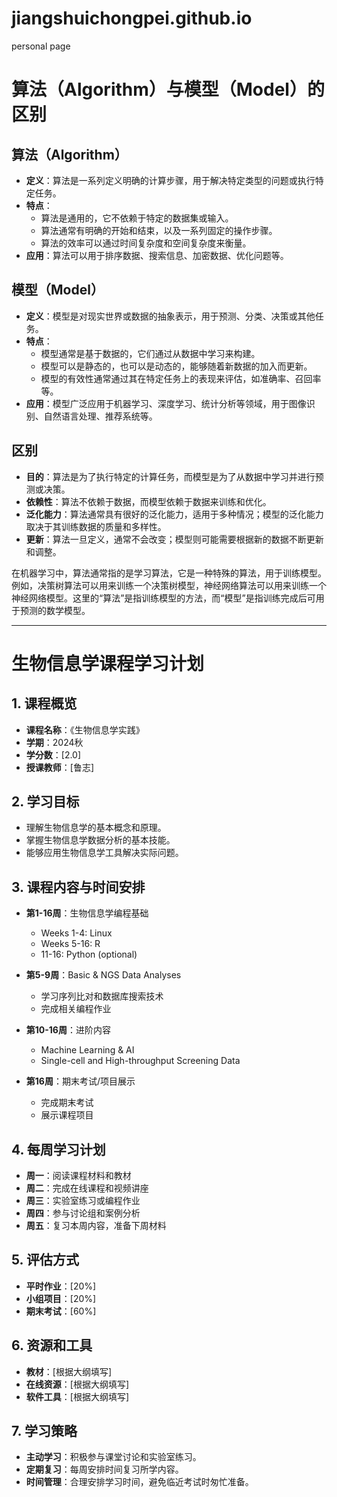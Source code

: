# jiangshuichongpei.github.io
personal page


# 算法（Algorithm）与模型（Model）的区别

## 算法（Algorithm）
- **定义**：算法是一系列定义明确的计算步骤，用于解决特定类型的问题或执行特定任务。
- **特点**：
  - 算法是通用的，它不依赖于特定的数据集或输入。
  - 算法通常有明确的开始和结束，以及一系列固定的操作步骤。
  - 算法的效率可以通过时间复杂度和空间复杂度来衡量。
- **应用**：算法可以用于排序数据、搜索信息、加密数据、优化问题等。

## 模型（Model）
- **定义**：模型是对现实世界或数据的抽象表示，用于预测、分类、决策或其他任务。
- **特点**：
  - 模型通常是基于数据的，它们通过从数据中学习来构建。
  - 模型可以是静态的，也可以是动态的，能够随着新数据的加入而更新。
  - 模型的有效性通常通过其在特定任务上的表现来评估，如准确率、召回率等。
- **应用**：模型广泛应用于机器学习、深度学习、统计分析等领域，用于图像识别、自然语言处理、推荐系统等。

## 区别
- **目的**：算法是为了执行特定的计算任务，而模型是为了从数据中学习并进行预测或决策。
- **依赖性**：算法不依赖于数据，而模型依赖于数据来训练和优化。
- **泛化能力**：算法通常具有很好的泛化能力，适用于多种情况；模型的泛化能力取决于其训练数据的质量和多样性。
- **更新**：算法一旦定义，通常不会改变；模型则可能需要根据新的数据不断更新和调整。

在机器学习中，算法通常指的是学习算法，它是一种特殊的算法，用于训练模型。例如，决策树算法可以用来训练一个决策树模型，神经网络算法可以用来训练一个神经网络模型。这里的“算法”是指训练模型的方法，而“模型”是指训练完成后可用于预测的数学模型。



-------------------------------------------------------------







# 生物信息学课程学习计划

## 1. 课程概览
- **课程名称**：《生物信息学实践》
- **学期**：2024秋
- **学分数**：[2.0]
- **授课教师**：[鲁志]

## 2. 学习目标
- 理解生物信息学的基本概念和原理。
- 掌握生物信息学数据分析的基本技能。
- 能够应用生物信息学工具解决实际问题。

## 3. 课程内容与时间安排
- **第1-16周**：生物信息学编程基础
  - Weeks 1-4: Linux
  - Weeks 5-16: R
  - 11-16: Python (optional) 

- **第5-9周**：Basic & NGS Data Analyses 
  - 学习序列比对和数据库搜索技术
  - 完成相关编程作业
    
- **第10-16周**：进阶内容
  - Machine Learning & AI
  - Single-cell and High-throughput Screening Data

- **第16周**：期末考试/项目展示
  - 完成期末考试
  - 展示课程项目

## 4. 每周学习计划
- **周一**：阅读课程材料和教材
- **周二**：完成在线课程和视频讲座
- **周三**：实验室练习或编程作业
- **周四**：参与讨论组和案例分析
- **周五**：复习本周内容，准备下周材料

## 5. 评估方式
- **平时作业**：[20%]
- **小组项目**：[20%]
- **期末考试**：[60%]

## 6. 资源和工具
- **教材**：[根据大纲填写]
- **在线资源**：[根据大纲填写]
- **软件工具**：[根据大纲填写]

## 7. 学习策略
- **主动学习**：积极参与课堂讨论和实验室练习。
- **定期复习**：每周安排时间复习所学内容。
- **时间管理**：合理安排学习时间，避免临近考试时匆忙准备。
